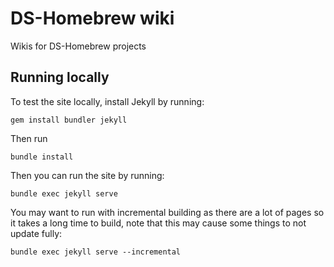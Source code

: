 # DS-Homebrew wiki
Wikis for DS-Homebrew projects

## Running locally
To test the site locally, install Jekyll by running:
```
gem install bundler jekyll
```
Then run
```
bundle install
```
Then you can run the site by running:
```
bundle exec jekyll serve
```
You may want to run with incremental building as there are a lot of pages so it takes a long time to build, note that this may cause some things to not update fully:
```
bundle exec jekyll serve --incremental
```
